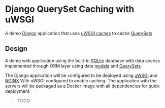 # Django QuerySet Caching with uWSGI

A demo [Django](https://www.djangoproject.com) application that uses
[uWSGI caches](https://uwsgi-docs.readthedocs.io/en/latest/Caching.html) to cache
[QuerySets](https://docs.djangoproject.com/en/3.0/ref/models/querysets/)

## Design

A demo web application using the built-in [SQLite](https://www.sqlite.org/index.html) database with data access
implemented through ORM layer using data [models](https://docs.djangoproject.com/en/3.0/topics/db/models/) and
[QuerySets](https://docs.djangoproject.com/en/3.0/ref/models/querysets/#django.db.models.query.QuerySet).

The Django application will be configured to be deployed using
[uWSGI](https://uwsgi-docs.readthedocs.io/en/latest/WSGIquickstart.html) and [NGINX](https://www.nginx.com)
With uWSGI configured to enable caching.
The application with the servers will be packaged as a Docker image with all dependencies for quick deployment.

> TODO
